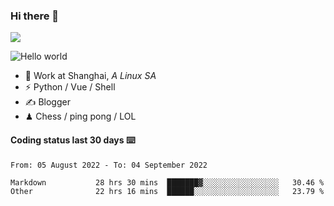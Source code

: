 ### Hi there 👋
![](https://komarev.com/ghpvc/?username=Xuhandsome)


<img src="https://github-readme-stats.vercel.app/api?username=XuHandsome&show_icons=true&theme=merko" alt="Hello world">

<br/>

- 🍻  Work at Shanghai, _A Linux SA_
- ⚡  Python / Vue / Shell
- ✍️  Blogger
- ♟  Chess / ping pong / LOL

#### Coding status last 30 days ⌨️

<!--START_SECTION:waka-->

```text
From: 05 August 2022 - To: 04 September 2022

Markdown           28 hrs 30 mins  ███████▓░░░░░░░░░░░░░░░░░   30.46 %
Other              22 hrs 16 mins  ██████░░░░░░░░░░░░░░░░░░░   23.79 %
```

<!--END_SECTION:waka-->
